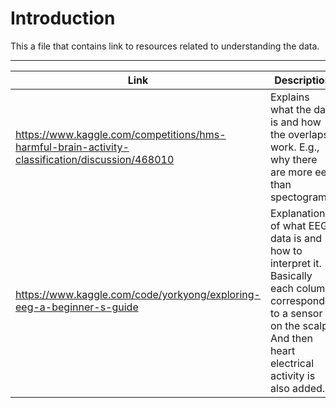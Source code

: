 # Introduction
This a file that contains link to resources related to understanding the data.

---

|Link|Description|Comment|
|-|-|-|
|https://www.kaggle.com/competitions/hms-harmful-brain-activity-classification/discussion/468010|Explains what the data is and how the overlaps work. E.g., why there are more eeg than spectograms.|
|https://www.kaggle.com/code/yorkyong/exploring-eeg-a-beginner-s-guide|Explanation of what EEG data is and how to interpret it. Basically each column corresponds to a sensor on the scalp. And then heart electrical activity is also added.||

